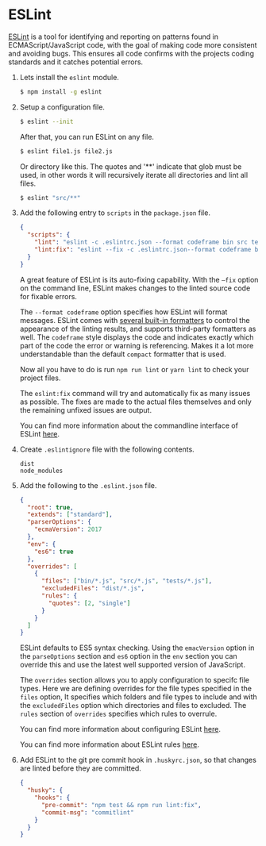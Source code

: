 # ESLint

[ESLint](https://eslint.org) is a tool for identifying and reporting on patterns found in ECMAScript/JavaScript code, with the goal of making code more consistent and avoiding bugs. This ensures all code confirms with the projects coding standards and it catches potential errors.

1. Lets install the `eslint` module.

   ```bash
   $ npm install -g eslint
   ```

2. Setup a configuration file.

   ```bash
   $ eslint --init
   ```

   After that, you can run ESLint on any file.

   ```bash
   $ eslint file1.js file2.js
   ```

   Or directory like this. The quotes and '**' indicate that glob must be used, in other words it will recursively iterate all directories and lint all files. 

   ```bash
   $ eslint "src/**"
   ```

3. Add the following entry to `scripts` in the `package.json` file.

   ```json
   {
     "scripts": {
       "lint": "eslint -c .eslintrc.json --format codeframe bin src tests",
       "lint:fix": "eslint --fix -c .eslintrc.json--format codeframe bin src tests"
     }
   }
   ```
   
    A great feature of ESLint is its auto-fixing capability. With the `–fix` option on the command line, ESLint makes changes to the linted source code for fixable errors.
    
    The `--format codeframe` option specifies how ESLint will format messages. ESLint comes with [several built-in formatters](https://eslint.org/docs/user-guide/formatters/) to control the appearance of the linting results, and supports third-party formatters as well. The `codeframe` style displays the code and indicates exactly which part of the code the error or warning is referencing. Makes it a lot more understandable than the default `compact` formatter that is used. 

   Now all you have to do is run `npm run lint` or `yarn lint` to check your project files.

   The `eslint:fix` command will try and automatically fix as many issues as possible. The fixes are made to the actual files themselves and only the remaining unfixed issues are output.

   You can find more information about the commandline interface of ESLint [here](https://eslint.org/docs/user-guide/command-line-interface).
   
4. Create `.eslintignore` file with the following contents.

   ```
   dist
   node_modules
   ```

5. Add the following to the `.eslint.json` file.

   ```json
   {
     "root": true,
     "extends": ["standard"],
     "parserOptions": {
       "ecmaVersion": 2017
     },
     "env": {
       "es6": true
     },
     "overrides": [
       {
         "files": ["bin/*.js", "src/*.js", "tests/*.js"],
         "excludedFiles": "dist/*.js",
         "rules": {
           "quotes": [2, "single"]
         }
       }
     ]
   }
   ```

   ESLint defaults to ES5 syntax checking. Using the `emacVersion` option in the `parseOptions` section and `es6` option in the `env` section you can override this and use the latest well supported version of JavaScript.
   
   The `overrides` section allows you to apply configuration to specifc file types. Here we are defining overrides for the file types specified in the `files` option, It specifies which folders and file types to include and with the `excludedFiles` option which directories and files to excluded. The `rules` section of `overrides` specifies which rules to overrule.
   
   You can find more information about configuring ESLint [here](https://eslint.org/docs/user-guide/configuring).
   
   You can find more information about ESLint rules [here](https://eslint.org/docs/rules/).

6. Add ESLint to the git pre commit hook in `.huskyrc.json`, so that changes are linted before they are committed.  
  
   ```json
   {
     "husky": {  
       "hooks": {  
         "pre-commit": "npm test && npm run lint:fix",  
         "commit-msg": "commitlint"  
       }
     }
   }
   ```
